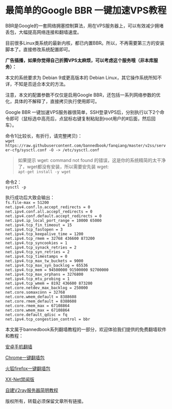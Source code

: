 # 最简单的Google BBR 一键加速VPS教程

BBR是Google的一套网络拥塞控制算法，用在VPS服务器上，可以有效减少拥堵丢包，大幅提高网络连接和翻墙速度。

目前很多Linux类系统的最新内核，都已内置BBR。所以，不再需要第三方的安装脚本了。直接修改系统配置即可。

**广告插播，如果你觉得自己折腾VPS太麻烦，可以考虑这个服务哦（非本库服务）：**  
 

本文的系统要求为 Debian 9或更高版本的 Debian Linux，其它操作系统所知不详，不知是否适合本文的方法。

注意，本文的配置参数不仅仅是启用Google BBR，还包括一系列网络参数的优化，具体的不解释了，直接拷贝执行使用即可。

Google BBR 一键加速VPS服务器很简单，SSH登录VPS后，分别执行以下2个命令即可（鼠标选中高亮后，点鼠标右键复制粘贴到root用户的\#后面，然后回车）。  


命令1\(比较长，有折行，请完整拷贝\)：  
 `wget https://raw.githubusercontent.com/bannedbook/fanqiang/master/v2ss/server-cfg/sysctl.conf -O -> /etc/sysctl.conf`  


> 如果提示 wget: command not found 的错误，这是你的系统精简的太干净了，wget都没有安装，所以需要安先装 wget:  
>  `apt-get install -y wget`

命令2：  
 `sysctl -p`  


执行成功后大致会输出：  
 `fs.file-max = 51200`  
 `net.ipv4.conf.lo.accept_redirects = 0`  
 `net.ipv4.conf.all.accept_redirects = 0`  
 `net.ipv4.conf.default.accept_redirects = 0`  
 `net.ipv4.ip_local_port_range = 10000 65000`  
 `net.ipv4.tcp_fin_timeout = 15`  
 `net.ipv4.tcp_fastopen = 3`  
 `net.ipv4.tcp_keepalive_time = 1200`  
 `net.ipv4.tcp_rmem = 32768 436600 873200`  
 `net.ipv4.tcp_syncookies = 1`  
 `net.ipv4.tcp_synack_retries = 2`  
 `net.ipv4.tcp_syn_retries = 2`  
 `net.ipv4.tcp_timestamps = 0`  
 `net.ipv4.tcp_max_tw_buckets = 9000`  
 `net.ipv4.tcp_max_syn_backlog = 65536`  
 `net.ipv4.tcp_mem = 94500000 91500000 92700000`  
 `net.ipv4.tcp_max_orphans = 3276800`  
 `net.ipv4.tcp_mtu_probing = 1`  
 `net.ipv4.tcp_wmem = 8192 436600 873200`  
 `net.core.netdev_max_backlog = 250000`  
 `net.core.somaxconn = 32768`  
 `net.core.wmem_default = 8388608`  
 `net.core.rmem_default = 8388608`  
 `net.core.rmem_max = 67108864`  
 `net.core.wmem_max = 67108864`  
 `net.core.default_qdisc = fq`  
 `net.ipv4.tcp_congestion_control = bbr`  


本文属于bannedbook系列翻墙教程的一部分，欢迎体验我们提供的免费翻墙软件和教程：

[安卓手机翻墙](https://github.com/bannedbook/fanqiang/wiki/%E5%AE%89%E5%8D%93%E7%BF%BB%E5%A2%99%E8%BD%AF%E4%BB%B6)

[Chrome一键翻墙包](https://github.com/bannedbook/fanqiang/wiki/Chrome%E4%B8%80%E9%94%AE%E7%BF%BB%E5%A2%99%E5%8C%85)

[火狐firefox一键翻墙包](https://github.com/bannedbook/fanqiang/wiki/%E7%81%AB%E7%8B%90firefox%E4%B8%80%E9%94%AE%E7%BF%BB%E5%A2%99%E5%8C%85)

[XX-Net禁闻版](https://github.com/bannedbook/xxjw)

[自建V2ray服务器简明教程](https://github.com/bannedbook/fanqiang/blob/master/v2ss/%E8%87%AA%E5%BB%BAV2ray%E6%9C%8D%E5%8A%A1%E5%99%A8%E7%AE%80%E6%98%8E%E6%95%99%E7%A8%8B.md)

版权所有，转载必须保留文章所有链接。

